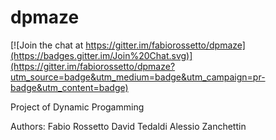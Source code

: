 dpmaze
======

[![Join the chat at https://gitter.im/fabiorossetto/dpmaze](https://badges.gitter.im/Join%20Chat.svg)](https://gitter.im/fabiorossetto/dpmaze?utm_source=badge&utm_medium=badge&utm_campaign=pr-badge&utm_content=badge)

Project of Dynamic Progamming

Authors:
  Fabio Rossetto
  David Tedaldi
  Alessio Zanchettin
